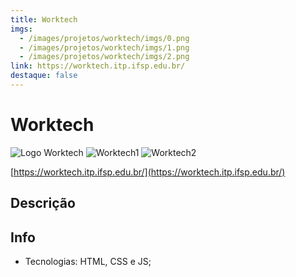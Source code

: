 ```yaml
---
title: Worktech
imgs:
  - /images/projetos/worktech/imgs/0.png
  - /images/projetos/worktech/imgs/1.png
  - /images/projetos/worktech/imgs/2.png
link: https://worktech.itp.ifsp.edu.br/
destaque: false
---
```

# Worktech

![Logo Worktech](/projetos/logo-worktech.png)
![Worktech1](/projetos/worktech-img1.png)
![Worktech2](/projetos/worktech-img2.png)

[https://worktech.itp.ifsp.edu.br/](https://worktech.itp.ifsp.edu.br/)

## Descrição

## Info

- Tecnologias: HTML, CSS e JS;

